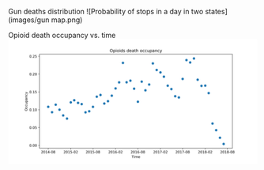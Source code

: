 Gun deaths distribution 
![Probability of stops in a day in two states](images/gun map.png) 

Opioid death occupancy vs. time 
![Probability of stops in a day in two states](images/capstone_1.png) 
